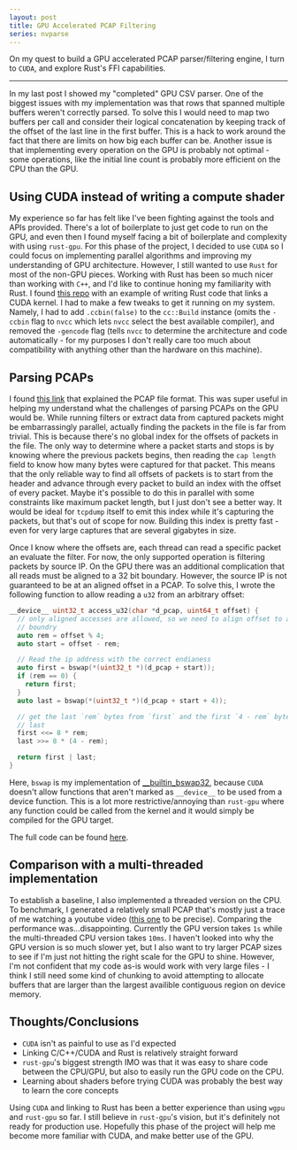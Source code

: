 ```yaml
---
layout: post
title: GPU Accelerated PCAP Filtering
series: nvparse
---
```


On my quest to build a GPU accelerated PCAP parser/filtering engine, I turn to `CUDA`, and explore
Rust's FFI capabilities.

---

In my last post I showed my "completed" GPU CSV parser. One of the biggest issues with my
implementation was that rows that spanned multiple buffers weren't correctly parsed. To solve this I
would need to map two buffers per call and consider their logical concatenation by keeping track of
the offset of the last line in the first buffer. This is a hack to work around the fact that there
are limits on how big each buffer can be. Another issue is that implementing every operation on the
GPU is probably not optimal - some operations, like the initial line count is probably more
efficient on the CPU than the GPU. 

## Using CUDA instead of writing a compute shader

My experience so far has felt like I've been fighting against the tools and APIs provided. There's a
lot of boilerplate to just get code to run on the GPU, and even then I found myself facing a bit of
boilerplate and complexity with using `rust-gpu`. For this phase of the project, I decided to use
`CUDA` so I could focus on implementing parallel algorithms and improving my understanding of GPU
architecture. However, I still wanted to use `Rust` for most of the non-GPU pieces. Working with
Rust has been so much nicer than working with `C++`, and I'd like to continue honing my familiarity
with Rust. I found [this repo](https://github.com/termoshtt/link_cuda_kernel) with an example of
writing Rust code that links a CUDA kernel. I had to make a few tweaks to get it running on my
system. Namely, I had to add `.ccbin(false)` to the `cc::Build` instance (omits the `-ccbin` flag to
`nvcc` which lets `nvcc` select the best available compiler), and removed the `-gencode` flag (tells
`nvcc` to determine the architecture and code automatically - for my purposes I don't really care
too much about compatibility with anything other than the hardware on this machine).

## Parsing PCAPs

I found [this link](https://www.endace.com/learn/what-is-a-pcap-file) that explained the PCAP file
format. This was super useful in helping my understand what the challenges of parsing PCAPs on the
GPU would be. While running filters or extract data from captured packets might be embarrassingly
parallel, actually finding the packets in the file is far from trivial. This is because there's no
global index for the offsets of packets in the file. The only way to determine where a packet starts
and stops is by knowing where the previous packets begins, then reading the `cap length` field to
know how many bytes were captured for that packet. This means that the only reliable way to find all
offsets of packets is to start from the header and advance through every packet to build an index
with the offset of every packet. Maybe it's possible to do this in parallel with some constraints
like maximum packet length, but I just don't see a better way. It would be ideal for `tcpdump`
itself to emit this index while it's capturing the packets, but that's out of scope for now.
Building this index is pretty fast - even for very large captures that are several gigabytes in
size.

Once I know where the offsets are, each thread can read a specific packet an evaluate the filter.
For now, the only supported operation is filtering packets by source IP. On the GPU there was an
additional complication that all reads must be aligned to a 32 bit boundary. However, the source IP
is not guaranteed to be at an aligned offset in a PCAP. To solve this, I wrote the following
function to allow reading a `u32` from an arbitrary offset:

```cpp
__device__ uint32_t access_u32(char *d_pcap, uint64_t offset) {
  // only aligned accesses are allowed, so we need to align offset to a 32b
  // boundry
  auto rem = offset % 4;
  auto start = offset - rem;

  // Read the ip address with the correct endianess
  auto first = bswap(*(uint32_t *)(d_pcap + start));
  if (rem == 0) {
    return first;
  }
  auto last = bswap(*(uint32_t *)(d_pcap + start + 4));

  // get the last `rem` bytes from `first` and the first `4 - rem` bytes from
  // last
  first <<= 8 * rem;
  last >>= 8 * (4 - rem);

  return first | last;
}
```

Here, `bswap` is my implementation of
[\__builtin_bswap32](https://gcc.gnu.org/onlinedocs/gcc/Other-Builtins.html#index-_005f_005fbuiltin_005fbswap32),
because `CUDA` doesn't allow functions that aren't marked as `__device__` to be used from a device
function. This is a lot more restrictive/annoying than `rust-gpu` where any function could be called
from the kernel and it would simply be compiled for the GPU target.

The full code can be found
[here](https://github.com/aneeshdurg/cappy/tree/dbf167da32fda4111dc9a997e802951ad7d81324).

## Comparison with a multi-threaded implementation

To establish a baseline, I also implemented a threaded version on the CPU. To benchmark, I generated
a relatively small PCAP that's mostly just a trace of me watching a youtube video ([this
one](https://www.youtube.com/watch?v=3pVwtCRgGas) to be precise). Comparing the performance
was...disappointing. Currently the GPU version takes `1s` while the multi-threaded CPU version takes
`10ms`. I haven't looked into why the GPU version is so much slower yet, but I also want to try
larger PCAP sizes to see if I'm just not hitting the right scale for the GPU to shine. However, I'm
not confident that my code as-is would work with very large files - I think I still need some kind
of chunking to avoid attempting to allocate buffers that are larger than the largest availible
contiguous region on device memory.

## Thoughts/Conclusions

+ `CUDA` isn't as painful to use as I'd expected
+ Linking C/C++/CUDA and Rust is relatively straight forward
+ `rust-gpu`'s biggest strength IMO was that it was easy to share code between the CPU/GPU, but also
  to easily run the GPU code on the CPU.
+ Learning about shaders before trying CUDA was probably the best way to learn the core concepts

Using `CUDA` and linking to Rust has been a better experience than using `wgpu` and `rust-gpu` so
far. I still believe in `rust-gpu`'s vision, but it's definitely not ready for production
use. Hopefully this phase of the project will help me become more familiar with CUDA, and make
better use of the GPU.
